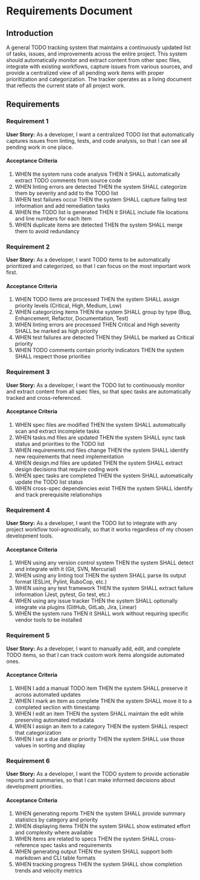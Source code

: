 # Requirements Document

## Introduction

A general TODO tracking system that maintains a continuously updated list of tasks, issues, and improvements across the entire project. This system should automatically monitor and extract content from other spec files, integrate with existing workflows, capture issues from various sources, and provide a centralized view of all pending work items with proper prioritization and categorization. The tracker operates as a living document that reflects the current state of all project work.

## Requirements

### Requirement 1

**User Story:** As a developer, I want a centralized TODO list that automatically captures issues from linting, tests, and code analysis, so that I can see all pending work in one place.

#### Acceptance Criteria

1. WHEN the system runs code analysis THEN it SHALL automatically extract TODO comments from source code
2. WHEN linting errors are detected THEN the system SHALL categorize them by severity and add to the TODO list
3. WHEN test failures occur THEN the system SHALL capture failing test information and add remediation tasks
4. WHEN the TODO list is generated THEN it SHALL include file locations and line numbers for each item
5. WHEN duplicate items are detected THEN the system SHALL merge them to avoid redundancy

### Requirement 2

**User Story:** As a developer, I want TODO items to be automatically prioritized and categorized, so that I can focus on the most important work first.

#### Acceptance Criteria

1. WHEN TODO items are processed THEN the system SHALL assign priority levels (Critical, High, Medium, Low)
2. WHEN categorizing items THEN the system SHALL group by type (Bug, Enhancement, Refactor, Documentation, Test)
3. WHEN linting errors are processed THEN Critical and High severity SHALL be marked as high priority
4. WHEN test failures are detected THEN they SHALL be marked as Critical priority
5. WHEN TODO comments contain priority indicators THEN the system SHALL respect those priorities

### Requirement 3

**User Story:** As a developer, I want the TODO list to continuously monitor and extract content from all spec files, so that spec tasks are automatically tracked and cross-referenced.

#### Acceptance Criteria

1. WHEN spec files are modified THEN the system SHALL automatically scan and extract incomplete tasks
2. WHEN tasks.md files are updated THEN the system SHALL sync task status and priorities to the TODO list
3. WHEN requirements.md files change THEN the system SHALL identify new requirements that need implementation
4. WHEN design.md files are updated THEN the system SHALL extract design decisions that require coding work
5. WHEN spec tasks are completed THEN the system SHALL automatically update the TODO list status
6. WHEN cross-spec dependencies exist THEN the system SHALL identify and track prerequisite relationships

### Requirement 4

**User Story:** As a developer, I want the TODO list to integrate with any project workflow tool-agnostically, so that it works regardless of my chosen development tools.

#### Acceptance Criteria

1. WHEN using any version control system THEN the system SHALL detect and integrate with it (Git, SVN, Mercurial)
2. WHEN using any linting tool THEN the system SHALL parse its output format (ESLint, Pylint, RuboCop, etc.)
3. WHEN using any test framework THEN the system SHALL extract failure information (Jest, pytest, Go test, etc.)
4. WHEN using any issue tracker THEN the system SHALL optionally integrate via plugins (GitHub, GitLab, Jira, Linear)
5. WHEN the system runs THEN it SHALL work without requiring specific vendor tools to be installed

### Requirement 5

**User Story:** As a developer, I want to manually add, edit, and complete TODO items, so that I can track custom work items alongside automated ones.

#### Acceptance Criteria

1. WHEN I add a manual TODO item THEN the system SHALL preserve it across automated updates
2. WHEN I mark an item as complete THEN the system SHALL move it to a completed section with timestamp
3. WHEN I edit an item THEN the system SHALL maintain the edit while preserving automated metadata
4. WHEN I assign an item to a category THEN the system SHALL respect that categorization
5. WHEN I set a due date or priority THEN the system SHALL use those values in sorting and display

### Requirement 6

**User Story:** As a developer, I want the TODO system to provide actionable reports and summaries, so that I can make informed decisions about development priorities.

#### Acceptance Criteria

1. WHEN generating reports THEN the system SHALL provide summary statistics by category and priority
2. WHEN displaying items THEN the system SHALL show estimated effort and complexity where available
3. WHEN items are related to specs THEN the system SHALL cross-reference spec tasks and requirements
4. WHEN generating output THEN the system SHALL support both markdown and CLI table formats
5. WHEN tracking progress THEN the system SHALL show completion trends and velocity metrics